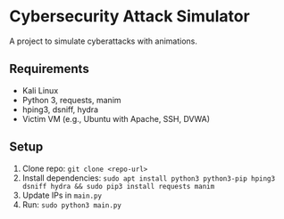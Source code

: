# Cybersecurity Attack Simulator
A project to simulate cyberattacks with animations.

## Requirements
- Kali Linux
- Python 3, requests, manim
- hping3, dsniff, hydra
- Victim VM (e.g., Ubuntu with Apache, SSH, DVWA)

## Setup
1. Clone repo: `git clone <repo-url>`
2. Install dependencies: `sudo apt install python3 python3-pip hping3 dsniff hydra && sudo pip3 install requests manim`
3. Update IPs in `main.py`
4. Run: `sudo python3 main.py`